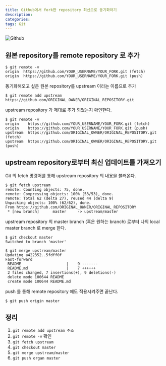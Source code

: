```yaml
---
title: Github에서 fork한 repository 최신으로 동기화하기
description: 
categories: 
tags: Git
---
```


![Github](http://blog.weirdx.io/wp-content/uploads/2017/10/github.png)

## 원본 repository를 remote repository 로 추가

```text
$ git remote -v
origin  https://github.com/YOUR_USERNAME/YOUR_FORK.git (fetch)
origin  https://github.com/YOUR_USERNAME/YOUR_FORK.git (push)
```

동기화해오고 싶은 원본 repository를 upstream 이라는 이름으로 추가
```text
$ git remote add upstream https://github.com/ORIGINAL_OWNER/ORIGINAL_REPOSITORY.git
```


upstream repository 가 제대로 추가 되었는지 확인한다.
```shell
$ git remote -v
origin    https://github.com/YOUR_USERNAME/YOUR_FORK.git (fetch)
origin    https://github.com/YOUR_USERNAME/YOUR_FORK.git (push)
upstream  https://github.com/ORIGINAL_OWNER/ORIGINAL_REPOSITORY.git (fetch)
upstream  https://github.com/ORIGINAL_OWNER/ORIGINAL_REPOSITORY.git (push)
```

## upstream repository로부터 최신 업데이트를 가져오기

Git 의 fetch 명령어를 통해 upstream repository 의 내용을 불러온다.
```
$ git fetch upstream
remote: Counting objects: 75, done.
remote: Compressing objects: 100% (53/53), done.
remote: Total 62 (delta 27), reused 44 (delta 9)
Unpacking objects: 100% (62/62), done.
From https://github.com/ORIGINAL_OWNER/ORIGINAL_REPOSITORY
 * [new branch]      master     -> upstream/master
```

upstream repository 의 master branch (혹은 원하는 branch) 로부터 나의 local master branch 로 merge 한다.
```
$ git checkout master
Switched to branch 'master'

$ git merge upstream/master
Updating a422352..5fdff0f
Fast-forward
 README                    |    9 -------
 README.md                 |    7 ++++++
 2 files changed, 7 insertions(+), 9 deletions(-)
 delete mode 100644 README
 create mode 100644 README.md
```

push 를 통해 remote repository 에도 적용시켜주면 끝난다.
```
$ git push origin master
```

## 정리

1. `git remote add upstream 주소`
2. `git remote -v` 확인
3. `git fetch upstream`
4. `git checkout master`
5. `git merge upstream/master`
6. `git push organ master`